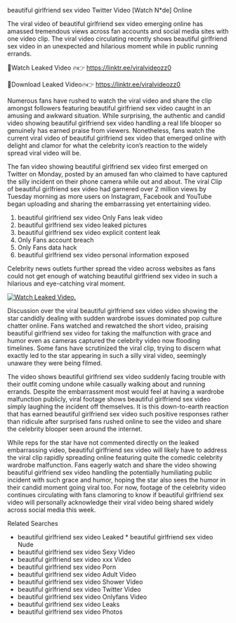 ﻿beautiful girlfriend sex video Twitter Video [Watch N*de] Online

The viral video of ﻿beautiful girlfriend sex video emerging online has amassed tremendous views across fan accounts and social media sites with one video clip. The viral video circulating recently shows ﻿beautiful girlfriend sex video in an unexpected and hilarious moment while in public running errands. 

🔴Watch Leaked Video 🔥👉  https://linktr.ee/viralvideozz0 

🔴Download Leaked Video🔥👉  https://linktr.ee/viralvideozz0 

Numerous fans have rushed to watch the viral video and share the clip amongst followers featuring ﻿beautiful girlfriend sex video caught in an amusing and awkward situation. While surprising, the authentic and candid video showing ﻿beautiful girlfriend sex video handling a real life blooper so genuinely has earned praise from viewers. Nonetheless, fans watch the current viral video of ﻿beautiful girlfriend sex video that emerged online with delight and clamor for what the celebrity icon’s reaction to the widely spread viral video will be.

The fan video showing ﻿beautiful girlfriend sex video first emerged on Twitter on Monday, posted by an amused fan who claimed to have captured the silly incident on their phone camera while out and about. The viral Clip of ﻿beautiful girlfriend sex video had garnered over 2 million views by Tuesday morning as more users on Instagram, Facebook and YouTube began uploading and sharing the embarrassing yet entertaining video. 

1. ﻿beautiful girlfriend sex video Only Fans leak video
2. ﻿beautiful girlfriend sex video leaked pictures
3. ﻿beautiful girlfriend sex video explicit content leak
4. Only Fans account breach
5. Only Fans data hack
6. ﻿beautiful girlfriend sex video personal information exposed

Celebrity news outlets further spread the video across websites as fans could not get enough of watching ﻿beautiful girlfriend sex video in such a hilarious and eye-catching viral moment. 

[![Watch Leaked Video.](https://miro.medium.com/v2/resize:fit:828/format:webp/1*cilzJN44JGOrTw9NJCrNHA.gif "Watch Leaked Video")](https://linktr.ee/viralvideozz0)

Discussion over the viral ﻿beautiful girlfriend sex video video showing the star candidly dealing with sudden wardrobe issues dominated pop culture chatter online. Fans watched and rewatched the short video, praising ﻿beautiful girlfriend sex video for taking the malfunction with grace and humor even as cameras captured the celebrity video now flooding timelines. Some fans have scrutinized the viral clip, trying to discern what exactly led to the star appearing in such a silly viral video, seemingly unaware they were being filmed.

The video shows ﻿beautiful girlfriend sex video suddenly facing trouble with their outfit coming undone while casually walking about and running errands. Despite the embarrassment most would feel at having a wardrobe malfunction publicly, viral footage shows ﻿beautiful girlfriend sex video simply laughing the incident off themselves. It is this down-to-earth reaction that has earned ﻿beautiful girlfriend sex video such positive responses rather than ridicule after surprised fans rushed online to see the video and share the celebrity blooper seen around the internet.  

While reps for the star have not commented directly on the leaked embarrassing video, ﻿beautiful girlfriend sex video will likely have to address the viral clip rapidly spreading online featuring quite the comedic celebrity wardrobe malfunction. Fans eagerly watch and share the video showing ﻿beautiful girlfriend sex video handling the potentially humiliating public incident with such grace and humor, hoping the star also sees the humor in their candid moment going viral too. For now, footage of the celebrity video continues circulating with fans clamoring to know if ﻿beautiful girlfriend sex video will personally acknowledge their viral video being shared widely across social media this week.

Related Searches
* ﻿beautiful girlfriend sex video Leaked
﻿* beautiful girlfriend sex video Nude
* ﻿beautiful girlfriend sex video Sexy Video
* ﻿beautiful girlfriend sex video xxx Video
* ﻿beautiful girlfriend sex video Porn
* ﻿beautiful girlfriend sex video Adult Video
* ﻿beautiful girlfriend sex video Shower Video
* ﻿beautiful girlfriend sex video Twitter Video
* ﻿beautiful girlfriend sex video Onlyfans Video
* ﻿beautiful girlfriend sex video Leaks
* ﻿beautiful girlfriend sex video Photos